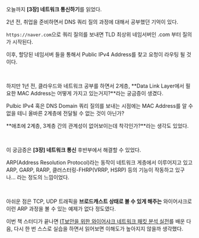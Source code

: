 오늘까지 **[3장] 네트워크 통신하기**를 읽었다.

2년 전, 취업을 준비하면서 DNS 쿼리 질의 과정에 대해서 공부했던 기억이 있다.

`https://naver.com`으로 쿼리 질의를 보내면 TLD 최상위 네임서버인 .com 부터 질의가 시작된다.

이후, 할당된 네임서버 들을 통해서 Public IPv4 Address를 찾고 요청이 라우팅 될 것이다.

<br>

하지만 1년 전, 클라우드와 네트워크 공부를 하면서 2게층, **Data Link Layer에서 필요한 MAC Address는 어떻게 가지고 있는거지?**라는 궁금증이 생겼다.

Pulbic IPv4 혹은 DNS Domain 쿼리 질의를 보내는 시점에는 MAC Address를 알 수 없을 테니 올바른 2계층에 전달될 수 없는 것이 아닌가?

**애초에 2계층, 3계층 간의 관계성이 없어보이는데 착각인가?**라는 생각도 있었다.

<br>

이 궁금증은 **[3장] 네트워크 통신** 후반부에서 해결할 수 있었다.

ARP(Address Resolution Protocol)라는 동작이 네트워크 게층에서 이루어지고 있고 ARP, GARP, RARP, 클러스터링-FHRP(VRRP, HSRP) 등의 기능이 작동하고 있구나... 라는 정도의 느낌이었다.

<br>

아쉬운 점은 TCP, UDP 트래픽을 **브로드캐스트 상태로 볼 수 있게 해주는** 와이어샤크로 이런 ARP 과정을 볼 수 있는 예제가 없다 정도였다.

이번 책 스터디가 끝나면 [IT보안을 위한 와이어샤크 네트워크 패킷 분석 실전](https://www.inflearn.com/course/wireshark_boanproject#reviews)를 배운 다음, 다시 한 번 스스로 실습을 하면서 읽어보면 이해도가 높아지지 않을까 생각했다.
